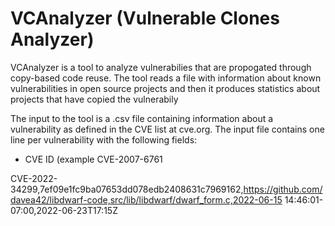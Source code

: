# VCAnalyzer (Vulnerable Clones Analyzer)

VCAnalyzer is a tool to analyze vulnerabilies that are propogated 
through copy-based code reuse. The tool reads a file with information
about known vulnerabilities in open source projects and then it
produces statistics about projects that have copied the vulnerabily

The input to the tool is a .csv file containing information about a
vulnerability as defined in the CVE list at cve.org. The input
file contains one line per vulnerability with the following fields:
  - CVE ID (example CVE-2007-6761

CVE-2022-34299,7ef09e1fc9ba07653dd078edb2408631c7969162,https://github.com/davea42/libdwarf-code,src/lib/libdwarf/dwarf_form.c,2022-06-15 14:46:01-07:00,2022-06-23T17:15Z

